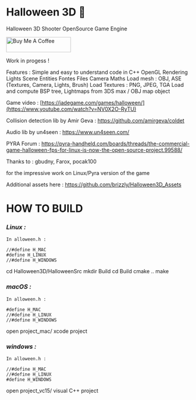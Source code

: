 # Halloween 3D 🎃
Halloween 3D Shooter OpenSource Game Engine

<a href="https://www.buymeacoffee.com/jmapp" target="_blank"><img src="https://cdn.buymeacoffee.com/buttons/default-orange.png" alt="Buy Me A Coffee" height="41" width="174"></a>

Work in progess !

Features :
Simple and easy to understand code in C++
OpenGL Rendering
Lights
Scene
Entities
Fontes
Files
Camera
Maths
Load mesh : OBJ, ASE (Textures, Camera, Lights, Brush)
Load Textures : PNG, JPEG, TGA
Load and compute BSP tree, Lightmaps from 3DS max / OBJ map object


Game video : [https://jadegame.com/games/halloween/](https://www.youtube.com/watch?v=NV0X2O-RyTU)

Collision detection lib by Amir Geva : https://github.com/amirgeva/coldet

Audio lib by un4seen : https://www.un4seen.com/

PYRA Forum : https://pyra-handheld.com/boards/threads/the-commercial-game-halloween-fps-for-linux-is-now-the-open-source-project.99588/

Thanks to : gbudny, Farox, pocak100

for the impressive work on Linux/Pyra version of the game

Additional assets here : https://github.com/brizzly/Halloween3D_Assets


HOW TO BUILD
============

### *Linux :* 

```
In alloween.h :

//#define H_MAC
#define H_LINUX
//#define H_WINDOWS
```

cd Halloween3D/HalloweenSrc
mkdir Build
cd Build
cmake ..
make

### *macOS :*

```
In alloween.h :

#define H_MAC
//#define H_LINUX
//#define H_WINDOWS
```
open project_mac/ xcode project

### *windows :*

```
In alloween.h :

//#define H_MAC
//#define H_LINUX
#define H_WINDOWS
```
open project_vc15/ visual C++ project





